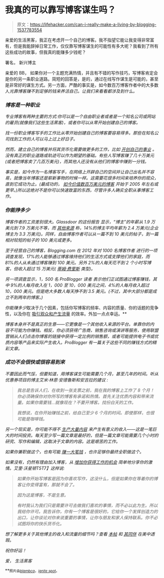 # 我真的可以靠写博客谋生吗？

> 原文：<https://lifehacker.com/can-i-really-make-a-living-by-blogging-1537783554>

亲爱的生活黑客，我正在考虑开一个自己的博客。我不指望它能让我变得非常富有，但是我能辞掉日常工作，仅仅靠写博客谋生的可能性有多大呢？我看到了所有这些成功的故事，但我真的能赚多少钱呢？



署名，
新兴博主

亲爱的 BB，
如果你对一个主题充满热情，并且有不错的写作技巧，写博客肯定会是你的另一条职业道路。简短的回答是，是的，通过在线写作谋生是可能的，甚至是非常好的谋生方式。另一方面，严酷的事实是，如今数百万博客作者中的大多数人*光靠博客赚不到足够的钱来养活自己。让我们来看看都涉及到什么。*

### *博客是一种职业*

*专业博客有两种主要的方式:你可以是一个自由职业者或者是一个知名公司或网站的雇员(就像我们这些生活黑客)，或者你可以从零开始创建自己的博客。*

*找一份职业博客写手的工作比从零开始创建自己的博客要容易得多。那些在知名公司找到工作的人可以马上过上好日子。*

*然而，建立自己的博客并将其货币化需要做更多的工作，比如 [开创自己的事业](https://lifehacker.com/should-i-start-my-own-business-498632898) 。没有真正的职业道路或轨迹可以作为期望的基础。有些人写博客赚了几十万美元(或者把博客卖了几百万美元)，而其他人还没有从他们的博客中赚到一分钱。*

*事实是，如今作为一名博客写手，在网络上开辟自己的空间并让自己出名并不容易，就像当年博客还是崭新事物的时候一样。这需要花很多时间来培养你的观众，直到它成功为止。(最成功的， [如今价值数百万美元的博客](http://addicted2success.com/news/the-top-10-famous-multi-million-dollar-bloggers/) 开始于 2005 年左右或更早。)所以这绝对不是你可以快速致富的东西，尽管许多人确实全职从事博客工作。*

### *你能挣多少*

*博客作者的工资差别很大。Glassdoor 的这份报告 显示，“博主”的年薪从 1.9 万美元到 7.9 万美元不等，而 [其他来源](http://www.velocitydigital.co.uk/blogging-stats-2013-infographic/) 称，14%的博主平均年薪为 2.4 万美元(企业博主为 3.3 万美元)。同样，自由博客作者可以从一篇不到 10 美元的帖子，到一篇相对较短的帖子的 100 美元或更多。*

*至于经营自己的博客，Blogging.com 在 2012 年对 1000 名博客作者 进行的一项调查发现，17%的人能够通过博客维持他们的生活方式或支撑他们的家庭，而 81%的人从未通过博客赚到 100 美元。另外 2%的人每天花不到 2 个小时写博客，但收入超过 15 万美元( [蒂姆·费里斯](http://www.timferriss.com/) 类型)。*

*另一项调查显示，1，500 名 ProBlogger 读者 表示他们正试图通过博客赚钱，其中 9%的人每月收入在 1，000 至 10，000 美元之间，4%的人每月收入超过 10，000 美元。但是绝大多数人每天挣不到 3.5 美元。(不过，其中大部分都是成立不到两年的博客。)*

*你能赚多少*取决于几个因素，包括你写博客的频率、内容的质量、你的话题的竞争性，以及你在 [吸引观众和产生流量](https://lifehacker.com/how-can-i-write-a-successful-blog-and-get-more-people-t-1257476541) 的效率。外加一点点幸运。**

*博客本身并不是真正的生意——它更像是一个其他收入来源的平台。单靠你的内容不可能为你赚钱。相反，你必须获得广告商，销售咨询或演讲等服务，使用联盟营销从人们点击你博客的链接中获得一定比例的销售额，或者可能提供电子书或优质内容等产品来实际产生收入。ProBlogger 有一篇关于这些不同的赚钱方式的精彩文章。*

### *成功不会很快或很容易到来*

*不要因此而气馁，但要知道，用博客谋生可能需要几个月，甚至几年的时间。听从优惠券项目的博主艾米·林恩·安德鲁斯和安吉拉的建议 :*

> *我总是告诉人们，在收到一张支票之前，我在我的博客上工作了 8 个月！你必须确保你对你所写的博客有承诺和热情。首先关注优质内容和带来流量。如果你需要钱…就像现在？不要开博客。找份白天的工作。*
> 
> *我想说，在你开始赚钱之前，给自己至少 6 个月的时间。即使那样，也很可能是咖啡钱。*

*另一个现实是，你可能不得不 [生产大量内容](https://lifehacker.com/the-reality-of-earning-money-online-1460779442) 来产生有意义的收入——这是一笔巨大的时间投资。每天至少写一篇文章是最好的，但是一篇文章可能需要几个小时的研究、写作和编辑，这取决于文章的内容。这是艰苦的工作。*

*如果你兼职做这个，也有可能 [赚一大笔钱](https://lifehacker.com/earn-extra-money-on-the-side-even-when-you-have-no-fre-5890965) ，也许足够你最终全职做这个。*

*如果没有，仍然有理由加入博客，从 [增加你获得工作的机会](https://lifehacker.com/use-blogging-to-protect-against-unemployment-5823413) 简单地分享你的激情。艾里·沃星顿T5T7】这样说:*

> *如果你开始写博客是因为你喜欢写作，这没什么，但是如果你在等着你的博客让你变得富有，那就不会了。*
> 
> *因为这是博客，不是生意。*
> 
> *有时我认为我们只是需要许可去做我们喜欢的事情，而不必以此为生。所以我给你许可。我告诉你，你有一个博客是很好的，它给你一个发挥创造力的出口，让你谈论对你来说重要的事情，让你与朋友和家人保持联系。你不必试图将你的快乐货币化。*

*想了解更多关于其他博主的收入和流量的细节吗？查看 [本帖](http://www.beautythroughimperfection.com/2013/08/07/bloggers-make-money/) 和 [其同伴](http://www.beautythroughimperfection.com/2013/08/29/blogger-earn-3/) 在美中透瑕。*

*祝你好运！*

*爱，
生活黑客*

**<small>照片由</small>*[*<small>blambca</small>*](http://www.shutterstock.com/pic.mhtml?id=101405089&src=id)*<small>，</small>*[*<small>ignite spot</small>*](http://www.velocitydigital.co.uk/blogging-stats-2013-infographic/)<small>*。*</small>*